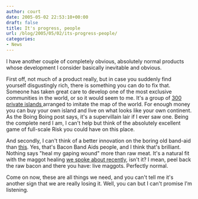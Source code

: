 ```yaml
---
author: court
date: 2005-05-02 22:53:10+00:00
draft: false
title: It's progress, people
url: /blog/2005/05/02/its-progress-people/
categories:
- News
---
```


I have another couple of completely obvious, absolutely normal products whose development I consider basically inevitable and obvious.




First off, not much of a product really, but in case you suddenly find yourself disgustingly rich, there is something you can do to fix that.  Someone has taken great care to develop one of the most exclusive communities in the world, or so it would seem to me.  It's a group of [300 private islands ](http://guide.theemiratesnetwork.com/living/dubai/the_world_islands.php)arranged to imitate the map of the world.  For enough money you can buy your own island and live on what looks like your own continent.  As the Boing Boing post says, it's a supervillain lair if I ever saw one.  Being the complete nerd I am, I can't help but think of the absolutely excellent game of full-scale Risk you could have on this place.




And secondly, I can't think of a better innovation on the boring old band-aid than [this](http://www.mcphee.com/bigindex/current/11476.html).  Yes, that's Bacon Band Aids people, and I think that's brilliant.  Nothing says "heal my gaping wound" more than raw meat.  It's a natural fit with the maggot healing [we spoke about recently](http://www.vallentyne.com/blog/archives/2005/04/dont_follow_thi.html), isn't it?  I mean, peel back the raw bacon and there you have: live maggots.  Perfectly normal.




Come on now, these are all things we need, and you can't tell me it's another sign that we are really losing it.  Well, you can but I can't promise I'm listening.




